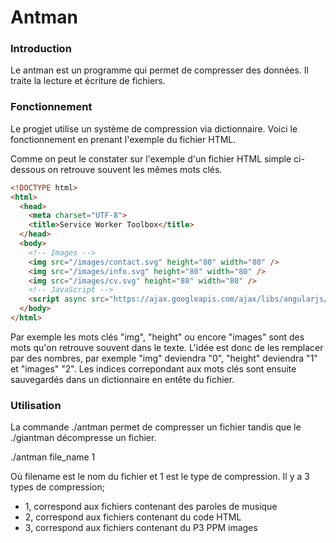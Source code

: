 # Antman

### Introduction

Le antman est un programme qui permet de compresser des données. Il traite la lecture et écriture de fichiers.



### Fonctionnement

Le progjet utilise un système de compression via dictionnaire. Voici le fonctionnement en prenant l'exemple du fichier HTML.

Comme on peut le constater sur l'exemple d'un fichier HTML simple ci-dessous on retrouve souvent les mêmes mots clés.

```html
<!DOCTYPE html>
<html>
  <head>
    <meta charset="UTF-8">
    <title>Service Worker Toolbox</title>
  </head>
  <body>
    <!-- Images -->
    <img src="/images/contact.svg" height="80" width="80" />
    <img src="/images/info.svg" height="80" width="80" />
    <img src="/images/cv.svg" height="80" width="80" />
    <!-- JavaScript -->
    <script async src="https://ajax.googleapis.com/ajax/libs/angularjs/1.3.15/angular.min.js"></script>
  </body>
</html>
```

Par exemple les mots clés "img", "height" ou encore "images" sont des mots qu'on retrouve souvent dans le texte. L'idée est donc de les remplacer par des nombres, par exemple "img" deviendra "0", "height" deviendra "1" et "images" "2". Les indices correpondant aux mots clés sont ensuite sauvegardés dans un dictionnaire en entête du fichier.

### Utilisation

La commande ./antman permet de compresser un fichier tandis que le ./giantman décompresse un fichier.

./antman file\_name 1

Où filename est le nom du fichier et 1 est le type de compression. Il y a 3 types de compression;

* 1, correspond aux fichiers contenant des paroles de musique
* 2, correspond aux fichiers contenant du code HTML
* 3, correspond aux fichiers contenant du P3 PPM images
